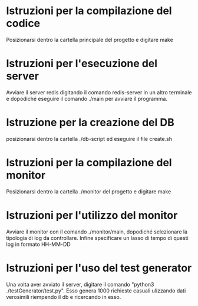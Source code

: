 # Istruzioni per la compilazione del codice

Posizionarsi dentro la cartella principale del progetto e digitare make

# Istruzioni per l'esecuzione del server

Avviare il server redis digitando il comando redis-server in un altro terminale e dopodiché eseguire il comando ./main per avviare il programma.

# Istruzione per la creazione del DB

posizionarsi dentro la cartella ./db-script ed eseguire il file create.sh

# Istruzioni per la compilazione del monitor

Posizionarsi dentro la cartella ./monitor del progetto e digitare make

# Istruzioni per l'utilizzo del monitor

Avviare il monitor con il comando ./monitor/main, dopodiché selezionare la tipologia di log da controllare. Infine specificare un lasso di tempo di questi log in formato HH-MM-DD

# Istruzioni per l'uso del test generator

Una volta aver avviato il server, digitare il comando "python3 ./testGenerator/test.py". Esso genera 1000 richieste casuali ulizzando dati verosimili riempendo il db e ricercando in esso.

